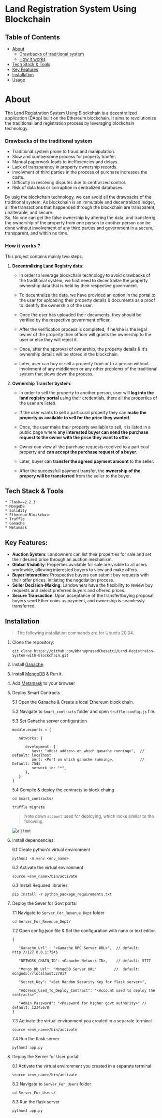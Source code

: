 # Land Registration System Using Blockchain


## Table of Contents

- [About](#About)
   - [Drawbacks of traditional system](#how-it-works)
   - [How it works](#drawbacks-of-the-traditional-system)
- [Tech Stack & Tools](#tech-stack--tools)
- [Key Features](#key-features)
- [Installation](#installation)
- [Usage](#usage)


# About

The Land Registration System Using Blockchain is a decentralized application (DApp) built on the Ethereum blockchain. 
It aims to revolutionize the traditional land registration process by leveraging blockchain technology. 

### Drawbacks of the traditional system
 
   *  Traditional system prone to fraud and manipulation.   
   *  Slow and cumbersome process for property tranfer.
   *  Manual paperwork leads to inefficiencies and delays.
   *  Lack of transparency in property ownership records.     
   *  Involvment of third parties in the process of purchase increases the costs.
   *  Difficulty in resolving disputes due to centralized control.
   *  Risk of data loss or corruption in centralized databases.

By usig the blockchain technology, we can avoid all the drawbacks of the traditional system. As blockchain is an immutable and decentralized ledger, all the transactions that happended through the blockchain are transparent, unalterable, and secure. <br>
So, No one can get the false ownership by altering the data, and transferrig the ownership of the property from one person to another person can be done without involvement of any third parties and government in a secure, transparent, and within no time.


### How it works ?

This project contains mainly two steps:

1. **Decentralizing Land Registry data**:
   
   - In order to leverage blockchain technology to avoid drawbacks of the traditional system, we first need to decentrailze the property ownership data that is held by their respective government.
   
    - To decentralize the data, we have provided an option in the portal to the user for uploading their property details & documents as a proof to identify the ownership of the user.

    - Once the user has uploaded their documents, they should be verified by the respective government officer.
   
   - After the verification process is completed, if he/she is the legal owner of the property then officer will grants the ownership to the user or else they will reject it.

   - Once, after the approval of ownership, the property details & it's ownership details  will be stored in the blockchain.

   - Later, user can buy or sell a property from or to a person without involvment of any middlemen or any other problems of the traditional system that slows down the process.

2. **Ownership Transfer System**:
   - In order to sell the property to another person, user will **log into the land registry portal** using their credentials, there all the properties of the user are listed.

   - If the user wants to sell a particural property they can **make the property as available to sell for the price they wanted**.

   - Once, the user make their property available to sell, it is listed in a public page where **any interested buyer can send the purchase request to the owner with the price they want to offer**.

   - Owner can view all the purchase requests received to a particual property and **can accept the purchase request of a buyer**.

   - Later, buyer can **transfer the agreed payment amount** to the seller.

   - After the successfull payment transfer, the **ownership of the propery will be transferred** from the seller to the buyer.


## Tech Stack & Tools
```
* Flask==2.2.3 
* MongoDB
* Solidity
* Ethereum Blockchain
* Truffle
* Ganache
* Metamask
```

## Key Features:

- **Auction System**: Landowners can list their properties for sale and set their desired price through an auction mechanism.
- **Global Visibility**: Properties available for sale are visible to all users worldwide, allowing interested buyers to view and make offers.
- **Buyer Interaction**: Prospective buyers can submit buy requests with their offer prices, initiating the negotiation process.
- **Seller Decision-Making**: Landowners have the flexibility to review buy requests and select preferred buyers and offered prices.
- **Secure Transaction**: Upon acceptance of the transfer/buying proposal, buyers send Ether coins as payment, and ownership is seamlessly transferred.

## Installation

> The following installation commands are for Ubuntu 20.04.

1. Clone the repository:

   ```
   git clone https://github.com/bhanuprasadChesetti/Land-Registraion-System-with-Blockchain.git
   ```



2. Install [Ganache](https://trufflesuite.com/ganache/).

3. Install [MongoDB](https://www.mongodb.com/docs/manual/tutorial/install-mongodb-on-ubuntu/) & Run it.

4. Add [Metamask](https://metamask.io/download/) to your browser

5. Deploy Smart Contracts
   
   5.1 Open the Ganache & Create a local Ethereum block chain.

   5.2 Navigate to `Smart_contracts` folder and open `truffle-config.js` file.

   5.3 Set Ganache server configuration

   ```
   module.exports = {

      networks: {
      
         development: {
            host: "<Host address on which ganache running>",  // Default: localhost
            port: <Port on which ganache running>,            // Default: 7545
            network_id: "*",      
         },
      }
   }          
   ```

   5.4 Compile & deploy the contracts to block chaing
   ```
   cd Smart_contracts/
   ```
   ```
   truffle migrate
   ```
   
   > Note down `account` used for deploying, which looks similar to the following.

   ![alt text](readme_assests/contract_deploying.png)
6. Install dependencies:
   
   6.1 Create python's virtual environment
   ```
   python3 -m venv <env_name>
   ```
   
   6.2 Activate the virtual environment
   ```
   source <env_name>/bin/activate
   ```

   6.3 Install Required libraries
   ```
   pip install -r python_package_requirements.txt
   ```

7. Deploy the Sever for Govt portal

   7.1 Navigate to `Server_For_Revenue_Dept` folder
   ```
   cd Server_For_Revenue_Dept/
   ```

   7.2 Open config.json file & Set the configuration with nano or text editor.
   ```
   {

      "Ganache_Url" : "<Ganache RPC Server URL>",  // default: http://127.0.0.1:7545

      "NETWORK_CHAIN_ID": <Ganache Network ID>,    // default: 5777

      "Mongo_Db_Url": "MongoDB Server URL"        //  default: mongodb://localhost:27017

      "Secret_Key": "<Set Random Security Key for flask server>",

      "Address_Used_To_Deploy_Contract": "<Account used to deploy the contracts>",

      "Admin_Password": "<Password for higher govt authority>" // default: 12345678
   }
   ```

   7.3 Activate the virtual environment you created in a separate terminal
   ```
   source <env_name>/bin/activate
   ```

   7.4 Run the flask server
   ```
   python3 app.py
   ```

8. Deploy the Server for User portal

   8.1 Activate the virtual environment you created in a separate terminal
   ```
   source <env_name>/bin/activate
   ```

   8.2 Navigate to `Server_For_Users` folder
   ```
   cd Server_For_Users/
   ```


   8.3 Run the flask server
   ```
   python3 app.py
   ```



